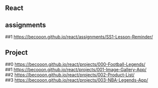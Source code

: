 ## React
## assignments
##1 https://becooon.github.io/react/assignments/SS1-Lesson-Reminder/
## Project<br/>
##0 https://becooon.github.io/react/projects/000-Football-Legends/<br/>
##1 https://becooon.github.io/react/projects/001-Image-Gallery-App/<br/>
##2 https://becooon.github.io/react/projects/002-Product-List/<br/>
##3 https://becooon.github.io/react/projects/003-NBA-Legends-App/<br/>
